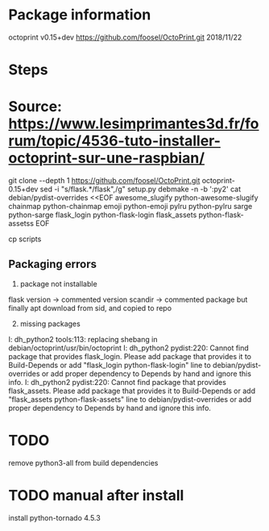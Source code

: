 # Package information

octoprint
v0.15+dev
https://github.com/foosel/OctoPrint.git
2018/11/22

# Steps

# Source: https://www.lesimprimantes3d.fr/forum/topic/4536-tuto-installer-octoprint-sur-une-raspbian/
git clone --depth 1 https://github.com/foosel/OctoPrint.git octoprint-0.15+dev
sed -i "s/flask.*/flask\",/g" setup.py
debmake -n -b ':py2'
cat debian/pydist-overrides <<EOF
awesome_slugify python-awesome-slugify
chainmap python-chainmap
emoji python-emoji
pylru python-pylru
sarge python-sarge
flask_login python-flask-login
flask_assets python-flask-assetss
EOF

cp scripts

## Packaging errors

1. package not installable

flask version -> commented version
scandir -> commented package
    but finally apt download from sid, and copied to repo

2. missing packages

I: dh_python2 tools:113: replacing shebang in debian/octoprint/usr/bin/octoprint
I: dh_python2 pydist:220: Cannot find package that provides flask_login. Please add package that provides it to Build-Depends or add "flask_login python-flask-login" line to debian/pydist-overrides or add proper  dependency to Depends by hand and ignore this info.
I: dh_python2 pydist:220: Cannot find package that provides flask_assets. Please add package that provides it to Build-Depends or add "flask_assets python-flask-assets" line to debian/pydist-overrides or add proper  dependency to Depends by hand and ignore this info.

# TODO

remove python3-all from build dependencies


# TODO manual after install

install python-tornado 4.5.3
